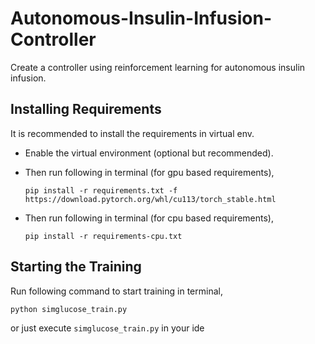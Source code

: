 # Autonomous-Insulin-Infusion-Controller
Create a controller using reinforcement learning for autonomous insulin infusion.

## Installing Requirements 
It is recommended to install the requirements in virtual env.
- Enable the virtual environment (optional but recommended).
- Then run following in terminal (for gpu based requirements),
 
    `pip install -r requirements.txt -f https://download.pytorch.org/whl/cu113/torch_stable.html`
    
- Then run following in terminal (for cpu based requirements),

    `pip install -r requirements-cpu.txt`

## Starting the Training 

Run following command to start training in terminal,

`python simglucose_train.py`

or just execute `simglucose_train.py` in your ide

